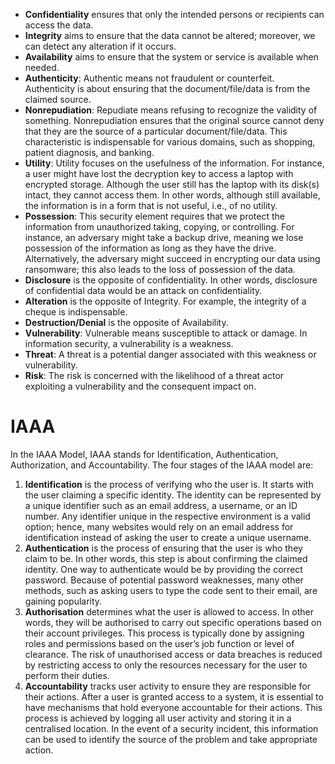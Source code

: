 - **Confidentiality** ensures that only the intended persons or recipients can access the data.
- **Integrity** aims to ensure that the data cannot be altered; moreover, we can detect any alteration if it occurs.
- **Availability** aims to ensure that the system or service is available when needed.
- **Authenticity**: Authentic means not fraudulent or counterfeit. Authenticity is about ensuring that the document/file/data is from the claimed source.
- **Nonrepudiation**: Repudiate means refusing to recognize the validity of something. Nonrepudiation ensures that the original source cannot deny that they are the source of a particular document/file/data. This  characteristic is indispensable for various domains, such as shopping, patient diagnosis, and banking.
- **Utility**: Utility focuses on the usefulness of the information. For instance, a user might have lost the decryption key to access a laptop with encrypted storage. Although the user still has the laptop with its disk(s) intact, they cannot access them. In other words, although still available, the information is in a form that is not useful, i.e., of no utility.
- **Possession**: This security element requires that we protect the information from unauthorized taking, copying, or controlling. For instance, an adversary might take a backup drive, meaning we lose possession of the information as long as they have the drive. Alternatively, the adversary might succeed in encrypting our data using ransomware; this also leads to the loss of possession of the data.
- **Disclosure** is the opposite of confidentiality. In other words, disclosure of confidential data would be an attack on confidentiality.
- **Alteration** is the opposite of Integrity. For example, the integrity of a cheque is indispensable.
- **Destruction/Denial** is the opposite of Availability.
- **Vulnerability**: Vulnerable means susceptible to attack or damage. In information security, a vulnerability is a weakness.
- **Threat**: A threat is a potential danger associated with this weakness or vulnerability.
- **Risk**: The risk is concerned with the likelihood of a threat actor exploiting a vulnerability and the consequent impact on.
# IAAA

In the IAAA Model, IAAA stands for Identification, Authentication, Authorization, and Accountability. The four stages of the IAAA model are:

1. **Identification** is the process of verifying who the user is. It starts with the user claiming a specific identity. The identity can be represented by a unique identifier such as an email address, a username, or an ID number. Any identifier unique in the respective environment is a valid option; hence, many websites would rely on an email address for identification instead of asking the user to create a unique username.
2. **Authentication** is the process of ensuring that the user is who they claim to be. In other words, this step is about confirming the claimed identity. One way to authenticate would be by providing the correct password. Because of potential password weaknesses, many other methods, such as asking users to type the code sent to their email, are gaining popularity.
3. **Authorisation** determines what the user is allowed to access. In other words, they will be authorised to carry out specific operations based on their account privileges. This process is typically done by assigning roles and permissions based on the user’s job function or level of clearance. The risk of unauthorised access or data breaches is reduced by restricting access to only the resources necessary for the user to perform their duties.
4. **Accountability** tracks user activity to ensure they are responsible for their actions. After a user is granted access to a system, it is essential to have mechanisms that hold everyone accountable for their actions. This process is achieved by logging all user activity and storing it in a centralised location. In the event of a security incident, this information can be used to identify the source of the problem and take appropriate action.



